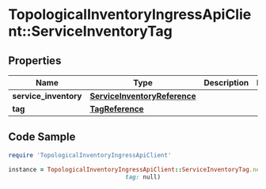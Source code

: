 # TopologicalInventoryIngressApiClient::ServiceInventoryTag

## Properties

Name | Type | Description | Notes
------------ | ------------- | ------------- | -------------
**service_inventory** | [**ServiceInventoryReference**](ServiceInventoryReference.md) |  | 
**tag** | [**TagReference**](TagReference.md) |  | 

## Code Sample

```ruby
require 'TopologicalInventoryIngressApiClient'

instance = TopologicalInventoryIngressApiClient::ServiceInventoryTag.new(service_inventory: null,
                                 tag: null)
```



